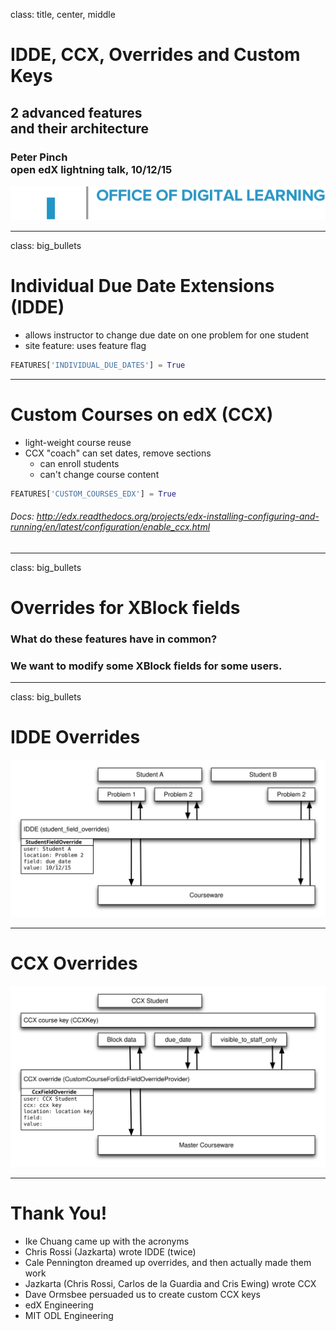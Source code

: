 class: title, center, middle

# IDDE, CCX, Overrides and Custom Keys
## 2 advanced features <br> and their architecture


### Peter Pinch <br>  open edX lightning talk, 10/12/15
![logo](../assets/MIT_digitallearning_engdept_logo_2@2x.png)

---

class: big_bullets 

# Individual Due Date Extensions (IDDE)

- allows instructor to change due date on one problem for one student
- site feature: uses feature flag

```python
FEATURES['INDIVIDUAL_DUE_DATES'] = True
```

---

# Custom Courses on edX (CCX)

- light-weight course reuse
- CCX "coach" can set dates, remove sections
    - can enroll students 
    - can't change course content

```python
FEATURES['CUSTOM_COURSES_EDX'] = True
```

###### Docs: http://edx.readthedocs.org/projects/edx-installing-configuring-and-running/en/latest/configuration/enable_ccx.html

---

class: big_bullets 

# Overrides for XBlock fields

### What do these features have in common? 

### We want to modify some XBlock fields for some users. 
	
---

class: big_bullets 

# IDDE Overrides

![IDDE Overrides](../assets/idde-overrides.svg)

---

# CCX Overrides

![IDDE Overrides](../assets/ccx-overrides.svg)

---

# Thank You!

- Ike Chuang came up with the acronyms
- Chris Rossi (Jazkarta) wrote IDDE (twice) 
- Cale Pennington dreamed up overrides, and then actually made them work
- Jazkarta (Chris Rossi, Carlos de la Guardia and Cris Ewing) wrote CCX
- Dave Ormsbee persuaded us to create custom CCX keys
- edX Engineering 
- MIT ODL Engineering